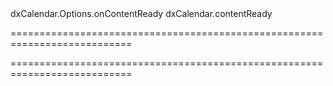 <!--id-->dxCalendar.Options.onContentReady<!--/id-->
<!--EventForAction-->dxCalendar.contentReady<!--/EventForAction-->
===========================================================================
<!--hidden--><!--/hidden-->
===========================================================================

<!--shortDescription-->

<!--/shortDescription-->

<!--fullDescription-->

<!--/fullDescription-->